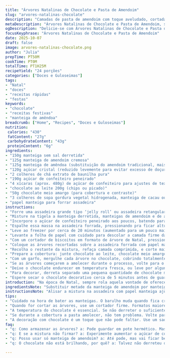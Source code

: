 ```yaml
---
title: "Árvores Natalinas de Chocolate e Pasta de Amendoim"
slug: "arvores-natalinas-chocolate"
description: "Camadas de pasta de amendoim com toque aveludado, cortadas em formatos natalinos e mergulhadas em chocolate ao leite cremoso com uma pitada de manteiga de cacau. Cada mordida é uma dança entre o doce do açúcar e a leve salinidade do amendoim, com textura que alterna entre firmeza e delicada cremosidade. A receita traz um toque especial substituindo metade da manteiga de amendoim tradicional por manteiga de amêndoa, deixando o sabor mais complexo e menos enjoativo. A cobertura utiliza uma combinação de chocolate ao leite e uma fatia de chocolate meio amargo para equilíbrio. Ideal para festas, agrada desde crianças até os adultos que não abrem mão daquele gostinho da infância com um toque contemporâneo."
metaDescription: "Árvores Natalinas de Chocolate e Pasta de Amendoim, sabor único e textura incrível para surpreender e encantar nas festas."
ogDescription: "Delicie-se com Árvores Natalinas de Chocolate e Pasta de Amendoim, uma combinação perfeita de sabores que traz nostalgia e originalidade."
focusKeyphrase: "Árvores Natalinas de Chocolate e Pasta de Amendoim"
date: 2025-10-07
draft: false
image: arvores-natalinas-chocolate.png
author: "Julia"
prepTime: PT50M
cookTime: PT0M
totalTime: PT1H25M
recipeYield: "24 porções"
categories: ["Doces e Guloseimas"]
tags:
- "Natal"
- "doces"
- "receitas rápidas"
- "festas"
keywords:
- "chocolate"
- "receitas festivas"
- "manteiga de amêndoa"
breadcrumb: ["Home", "Recipes", "Doces e Guloseimas"]
nutrition: 
 calories: "430"
 fatContent: "27g"
 carbohydrateContent: "43g"
 proteinContent: "6g"
ingredients:
- "150g manteiga sem sal derretida"
- "125g manteiga de amendoim cremosa"
- "125g manteiga de amêndoa (substituição do amendoim tradicional, mais suave e com aroma terroso)"
- "120g açúcar cristal (reduzido levemente para evitar excesso de doçura)"
- "2 colheres de chá extrato de baunilha pura"
- "190g açúcar de confeiteiro peneirado"
- "4 xícaras (aprox. 480g) de açúcar de confeiteiro para ajustes de textura (usar se estiver muito mole)"
- "chocolate ao leite 200g (chips ou picado)"
- "50g chocolate meio amargo (para cobertura e contraste)"
- "3 colheres de sopa gordura vegetal hidrogenada, manteiga de cacau ou manteiga (para dar brilho e ajudar na fluidez do chocolate)"
- "papel manteiga para forrar assadeira"
instructions:
- "Forre uma assadeira grande tipo ‘jelly roll’ ou assadeira retangular com papel manteiga, deixando sobra nas bordas para facilitar tirar depois."
- "Misture na tigela a manteiga derretida, manteigas de amendoim e de amêndoa, açúcar cristal e o extrato de baunilha. Bate com batedeira manual até incorporar e ficar com textura cremosa, quase uniforme. O barulho da batedeira muda quando vira cremoso, é hora de parar."
- "Incorpore o açúcar de confeiteiro peneirado aos poucos, batendo para que a mistura fique mais firme, evitando que fique arenosa. Se ficar muito mole, adicionar um pouco mais de açúcar de confeiteiro até firmar, mas sem passar do ponto para não ficar seco."
- "Espalhe essa massa na assadeira forrada, pressionando pra ficar altura de aproximadamente 1,2cm. Pode usar a mão ou um pedaço de papel manteiga para alisar, evita grudar."
- "Leve ao freezer por cerca de 20 minutos (aumentado para um pouco mais do que o original para firmar melhor e facilitar corte)."
- "Levante a folha de papel com cuidado para descolar a camada firme da assadeira. Coloque uma nova folha limpa na assadeira para apoiar os recortes depois."
- "Com um cortador de biscoitos em formato de árvore de Natal, pressione firmemente no bloco gelado para cortar peças de aproximadamente 1cm de espessura."
- "Coloque as árvores recortadas sobre a assadeira forrada com papel manteiga e leve ao freezer novamente por 35 minutos para firmar melhor (ajustado para garantir que não desmanchem na hora da cobertura)."
- "Recolha o restante da mistura, refaça camada comprimida, e corte mais formas para otimizar o aproveitamento."
- "Prepare a cobertura: junte chocolate ao leite, chocolate meio amargo e a gordura vegetal/manteiga em uma tigela resistente ao calor. Leve ao micro-ondas em pulsos de 30 segundos, mexendo entre cada para evitar que queime. O chocolate deve ficar completamente liso e brilhante, sem pedaços."
- "Com um garfo, mergulhe cada árvore no chocolate, cobrindo totalmente. Bata o garfo na borda da tigela para tirar o excesso e transfira para a assadeira limpa com papel manteiga para secar."
- "Se as árvores começarem a amolecer durante o processo, volte para o freezer por 10 minutos antes de continuar a cobrir, evita frustração."
- "Deixe o chocolate endurecer em temperatura fresca, ou leve por alguns minutos à geladeira para agilizar o processo."
- "Para decorar, derreta separado uma pequena quantidade de chocolate meio amargo com um pouquinho da gordura (aprox. ½ colher de chá para ½ xícara de chocolate). Coloque o chocolate derretido num saquinho plástico descartável, corte a pontinha e faça finos fios zig-zag por cima das árvores."
- "Espere secar o chocolate decorativo cerca de 5 minutos antes de guardar ou servir."
introduction: "Na época de Natal, sempre rola aquela vontade de oferecer algo diferente, artesanal, sabe? Tem que ter aquele toque doçura com personalidade, e gosto de brincar com manteiga de amêndoa no lugar de toda manteiga de amendoim nesta receita. Dá uma cremosidade e aroma que me fisgou logo na primeira tentativa, bem diferente das tentações que já fiz antes, mais pesadas e enjoativas. A textura tem que estar no ponto — nem mole demais, nem seca — senão desanda tudo na hora do chocolate. Em cada etapa, percebo a textura mudando, o cheiro do chocolate se misturando com o doce da pasta. Um simples gesto de carinho com a cozinha, que vira um presente perfeito pras festas. E olha, a cobertura vai muito além do básico: a soma do meio amargo com ao leite traz complexidade e o brilho final que importa. Detalhes que fazem diferença, viu?"
ingredientsNote: "Substituir metade da manteiga de amendoim por manteiga de amêndoa é um divisor de águas, reduz o excesso de doçura e traz uma textura mais interessante. E atenção na hora de medir os açúcares; reduzi um pouco o açúcar cristal para equilibrar com o açúcar de confeiteiro, porque vi que muitos ficam muito doces e grudam nas mãos. O chocolate na cobertura eu misturo ao leite com meio amargo justamente pra não ficar aquela coisa muito enjoativa, que cansa rápido. Para a gordura, prefiro usar manteiga de cacau ou gordura vegetal - elas garantem brilho e evitam que o chocolate fique áspero. Se precisar, pode trocar por manteiga, mas aí vai perder um pouco da consistência. O papel manteiga precisa ser de boa qualidade, senão na hora de tirar as árvores da assadeira já começa o sofrimento com massa grudando e quebração. Vale também ter cabo de cortador firme, porque se for mole a peça não sai inteira."
instructionsNote: "Alisar a mistura na assadeira com papel manteiga ajuda a não grudar e deixa com altura uniforme, essencial pra cortar árvores lisinhas. Na hora de colocar no freezer, observo que 20 minutos mais 5 de descanso fazem toda a diferença pra massa firmar sem endurecer demais, prevenindo rachaduras. O passo de levantar a primeira folha com cuidado evita esfarelamento; papel seco ajuda nesse manuseio. Cortar em formato de árvore não é só charme, é questão de firmeza na peça — formato maior costuma segurar melhor no chocolate. Ao mergulhar no chocolate, faço devagar e uso garfo para evitar excesso, senão escorre e bagunça tudo. Se a pasta amolecer, volta pro freezer mesmo antes de terminar tudo, não tem mistério. Secar devagar fora da geladeira evita condensação, mas se tiver pressa, geladeira ajuda. O toque final da calda em zigzag é mais que estética, reforça textura, então não tenha pressa nem medo de exagerar um pouco."
tips:
- "Cuidado na hora de bater as manteigas. O barulho muda quando fica cremoso. Não passe do ponto. Se perceber que a mistura está muito mole, ajuste com açúcar de confeiteiro. Mas não exagere. Isso pode deixar a massa seca."
- "Quando for cortar as árvores, use um cortador firme. Formatos maiores seguram melhor no chocolate. Pressione com firmeza, assim não esfarela. E sempre tenha papel manteiga a mão. Evita a bagunça de grudar na assadeira."
- "A temperatura do chocolate é essencial. Se não derreter o suficiente, não vai ficar liso. Use micro-ondas em pulsos. Mexer entre os tempos, assim evita que queime. Chocolate liso é o que você quer. Isso dá brilho e estética ao doce."
- "Se durante a cobertura a pasta amolecer, não tem problema. Volte para o freezer. Aja rápido. Isso previne desmanchar na hora de mergulhar. Coloque no freezer de novo por uns minutos, pra firmar. Fica mais fácil lidar com o chocolate."
- "A decoração com chocolate é um toque que não pode faltar. Use um saquinho plástico. Cortar a pontinha e fazer linhas zig-zag. Isso não é só charme. Aumenta textura e aparência. Deixe secar bem, assim não mancha o doce. Dica: 5 minutos é o ideal."
faq:
- "q: Como armazenar as árvores? a: Pode guardar em pote hermético. Mas, se forem molhadas, estragam rápido. Frigorífico ajuda. Porém, evita umidade."
- "q: E se a mistura não firmar? a: Experimente aumentar o açúcar de confeiteiro. Ajustes são normais. Não deixe muito mole, pra não desmanchar."
- "q: Posso usar só manteiga de amendoim? a: Até pode, mas vai ficar bem doce. A manteiga de amêndoa equilibra isso. Mistura de sabores faz a diferença."
- "q: O chocolate não está brilhando, por quê? a: Talvez não derreteu direito. Use pulsos curtos e mexa. Se não estiver liso, não vai dar brilho após. "

---
```

